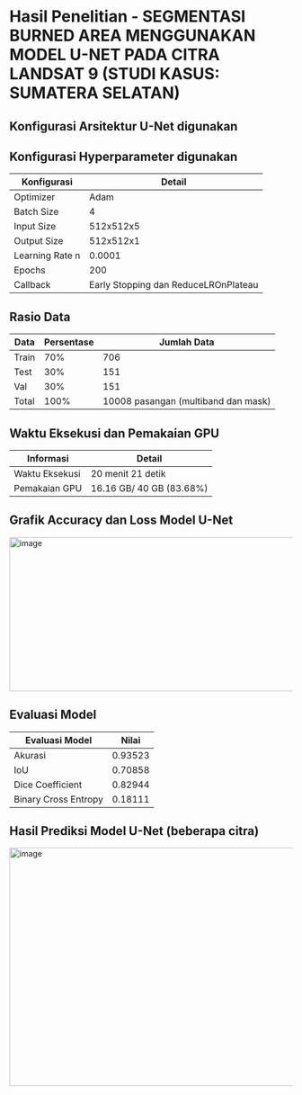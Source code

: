 # Hasil Penelitian - SEGMENTASI BURNED AREA MENGGUNAKAN MODEL U-NET PADA CITRA LANDSAT 9 (STUDI KASUS: SUMATERA SELATAN)

## Konfigurasi Arsitektur U-Net digunakan

## Konfigurasi Hyperparameter digunakan
|   Konfigurasi        |   Detail                                |
|----------------------|-----------------------------------------|
|   Optimizer          |   Adam                                  |
|   Batch Size         |   4                                     |
|   Input Size         |   512x512x5                             |
|   Output Size        |   512x512x1                             |
|   Learning Rate  n   |   0.0001                                |
|   Epochs             |   200                                   |
|   Callback           |   Early Stopping dan ReduceLROnPlateau  |

## Rasio Data

| Data     | Persentase    | Jumlah Data                                  |
|----------|---------------|----------------------------------------------|
| Train    | 70%           | 706                                          |
| Test     | 30%           | 151                                          |
| Val      | 30%           | 151                                          |
| Total    | 100%          | 10008 pasangan (multiband dan mask)          |


## Waktu Eksekusi dan Pemakaian GPU

|   Informasi         |   Detail                    |
|---------------------|-----------------------------|
|   Waktu Eksekusi    |   20 menit 21 detik         |
|   Pemakaian GPU     |   16.16 GB/ 40 GB (83.68%)  |



## Grafik Accuracy dan Loss Model U-Net
<img width="842" height="274" alt="image" src="https://github.com/user-attachments/assets/4f239ae6-862b-4f06-aee4-761395a08e69" />

## Evaluasi Model

|   Evaluasi Model     |   Nilai    |
|----------------------|------------|
| Akurasi              | 0.93523    |
| IoU                  | 0.70858    |
| Dice Coefficient     | 0.82944    |
| Binary Cross Entropy | 0.18111    |



## Hasil Prediksi Model U-Net (beberapa citra)
<img width="757" height="424" alt="image" src="https://github.com/user-attachments/assets/1dfd2cf2-c56a-46ac-8bf4-3569cf8881bd" />


